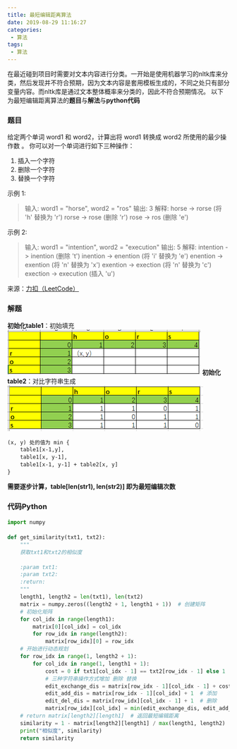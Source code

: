 ```yaml
---
title: 最短编辑距离算法
date: 2019-08-29 11:16:27
categories:
 - 算法
tags:
 - 算法
---
```

在最近碰到项目时需要对文本内容进行分类。一开始是使用机器学习的nltk库来分类，然后发现并不符合预期，因为文本内容是套用模板生成的，不同之处只有部分变量内容。而nltk库是通过文本整体概率来分类的，因此不符合预期情况。
以下为最短编辑距离算法的**题目**与**解法**与**python代码**
<escape><!-- more --></escape>

### 题目
给定两个单词 word1 和 word2，计算出将 word1 转换成 word2 所使用的最少操作数 。
你可以对一个单词进行如下三种操作：
1. 插入一个字符
2. 删除一个字符
3. 替换一个字符

示例 1:
> 输入: word1 = "horse", word2 = "ros"
输出: 3
解释:
horse -> rorse (将 'h' 替换为 'r')
rorse -> rose (删除 'r')
rose -> ros (删除 'e')

示例 2:
>输入: word1 = "intention", word2 = "execution"
输出: 5
解释:
intention -> inention (删除 't')
inention -> enention (将 'i' 替换为 'e')
enention -> exention (将 'n' 替换为 'x')
exention -> exection (将 'n' 替换为 'c')
exection -> execution (插入 'u')

来源：[力扣（LeetCode）](https://leetcode-cn.com/problems/edit-distance)

### 解题
**初始化table1**：初始填充
![初始化.png](最短编辑距离算法/初始化.png)
**初始化table2**：对比字符串生成
![字符串对比.png](最短编辑距离算法/字符串对比.png)
```txt
(x, y) 处的值为 min {
    table1[x-1,y], 
    table1[x, y-1],
    table1[x-1, y-1] + table2[x, y]
}
```
**需要逐步计算，table[len(str1), len(str2)] 即为最短编辑次数**

### 代码Python
```python
import numpy

def get_similarity(txt1, txt2):       
    """    
    获取txt1和txt2的相似度 
    
    :param txt1:  
    :param txt2:  
    :return:    
    """
    length1, length2 = len(txt1), len(txt2)   
    matrix = numpy.zeros((length2 + 1, length1 + 1))  # 创建矩阵 
    # 初始化矩阵    
    for col_idx in range(length1):    
        matrix[0][col_idx] = col_idx    
        for row_idx in range(length2):      
            matrix[row_idx][0] = row_idx    
    # 开始进行动态规划    
    for row_idx in range(1, length2 + 1):    
        for col_idx in range(1, length1 + 1):     
            cost = 0 if txt1[col_idx - 1] == txt2[row_idx - 1] else 1  # 代价值     
            # 三种字符串操作方式增加 删除 替换      
            edit_exchange_dis = matrix[row_idx - 1][col_idx - 1] + cost  # 替换        
            edit_add_dis = matrix[row_idx - 1][col_idx] + 1  # 添加    
            edit_del_dis = matrix[row_idx][col_idx - 1] + 1  # 删除      
            matrix[row_idx][col_idx] = min(edit_exchange_dis, edit_add_dis, edit_del_dis)  # 选取最小的代价  
    # return matrix[length2][length1]  # 返回最短编辑距离
    similarity = 1 - matrix[length2][length1] / max(length1, length2) 
    print("相似度", similarity)   
    return similarity


```


